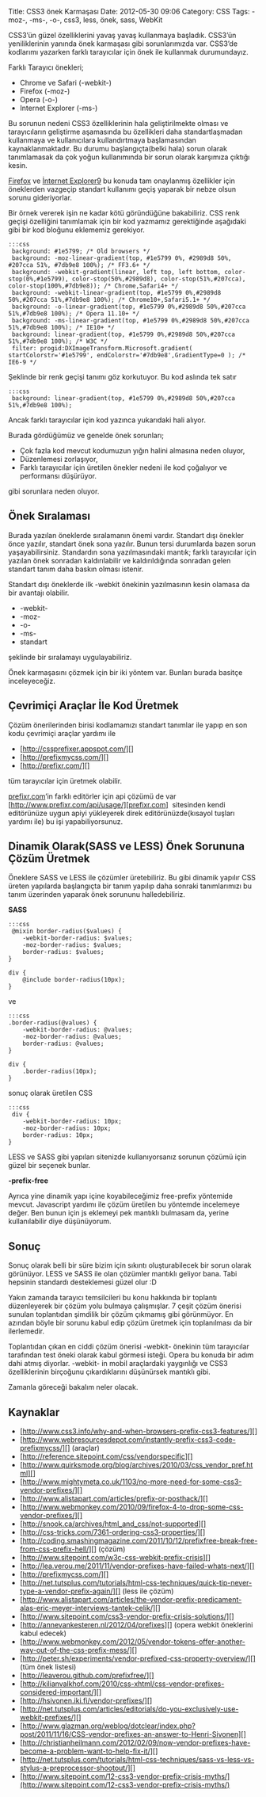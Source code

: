 Title: CSS3 önek Karmaşası
Date: 2012-05-30 09:06
Category: CSS
Tags: -moz-, -ms-, -o-, css3, less, önek, sass, WebKit

CSS3’ün güzel özelliklerini yavaş yavaş kullanmaya başladık. CSS3’ün
yeniliklerinin yanında önek karmaşası gibi sorunlarımızda var. CSS3’de
kodlarımı yazarken farklı tarayıcılar için önek ile kullanmak
durumundayız.

Farklı Tarayıcı önekleri;

-   Chrome ve Safari (-webkit-)
-   Firefox (-moz-)
-   Opera (-o-)
-   Internet Explorer (-ms-)

Bu sorunun nedeni CSS3 özelliklerinin hala geliştirilmekte olması ve
tarayıcıların geliştirme aşamasında bu özellikleri daha standartlaşmadan
kullanmaya ve kullanıcılara kullandırtmaya başlamasından
kaynaklanmaktadır. Bu durumu başlangıçta(belki hala) sorun olarak
tanımlamasak da çok yoğun kullanımında bir sorun olarak karşımıza
çıktığı kesin.

[Firefox][] ve [İnternet Explorer9][] bu konuda tam onaylanmış
özellikler için öneklerden vazgeçip standart kullanımı geçiş yaparak bir
nebze olsun sorunu gideriyorlar.

Bir örnek vererek işin ne kadar kötü göründüğüne bakabiliriz. CSS renk
geçişi özelliğini tanımlamak için bir kod yazmamız gerektiğinde
aşağıdaki gibi bir kod bloğunu eklememiz gerekiyor.

	:::css
	 background: #1e5799; /* Old browsers */ 
	 background: -moz-linear-gradient(top, #1e5799 0%, #2989d8 50%, #207cca 51%, #7db9e8 100%); /* FF3.6+ */ 
	 background: -webkit-gradient(linear, left top, left bottom, color-stop(0%,#1e5799), color-stop(50%,#2989d8), color-stop(51%,#207cca), color-stop(100%,#7db9e8)); /* Chrome,Safari4+ */
	 background: -webkit-linear-gradient(top, #1e5799 0%,#2989d8 50%,#207cca 51%,#7db9e8 100%); /* Chrome10+,Safari5.1+ */
	 background: -o-linear-gradient(top, #1e5799 0%,#2989d8 50%,#207cca 51%,#7db9e8 100%); /* Opera 11.10+ */
	 background: -ms-linear-gradient(top, #1e5799 0%,#2989d8 50%,#207cca 51%,#7db9e8 100%); /* IE10+ */
	 background: linear-gradient(top, #1e5799 0%,#2989d8 50%,#207cca 51%,#7db9e8 100%); /* W3C */
	 filter: progid:DXImageTransform.Microsoft.gradient( startColorstr='#1e5799', endColorstr='#7db9e8',GradientType=0 ); /* IE6-9 */ 

Şeklinde bir renk geçişi tanımı göz korkutuyor. Bu kod aslında tek satır

	:::css
	 background: linear-gradient(top, #1e5799 0%,#2989d8 50%,#207cca 51%,#7db9e8 100%); 

Ancak farklı tarayıcılar için kod yazınca yukarıdaki hali alıyor.

Burada gördüğümüz ve genelde önek sorunları;

-   Çok fazla kod mevcut kodumuzun yığın halini almasına neden oluyor,
-   Düzenlemesi zorlaşıyor,
-   Farklı tarayıcılar için üretilen önekler nedeni ile kod çoğalıyor ve
    performansı düşürüyor.

gibi sorunlara neden oluyor.  

## Önek Sıralaması

Burada yazılan öneklerde sıralamanın önemi vardır. Standart dışı önekler
önce yazılır, standart önek sona yazılır. Bunun tersi durumlarda bazen
sorun yaşayabilirsiniz. Standardın sona yazılmasındaki mantık; farklı
tarayıcılar için yazılan önek sonradan kaldırılabilir ve kaldırıldığında
sonradan gelen standart tanım daha baskın olması istenir.  

Standart dışı öneklerde ilk -webkit önekinin yazılmasının kesin olamasa
da bir avantajı olabilir.

-   -webkit-
-   -moz-
-   -o-
-   -ms-
-   standart

şeklinde bir sıralamayı uygulayabiliriz.

Önek karmaşasını çözmek için bir iki yöntem var. Bunları burada basitçe
inceleyeceğiz.  

## Çevrimiçi Araçlar İle Kod Üretmek

Çözüm önerilerinden birisi kodlamamızı standart tanımlar ile yapıp en
son kodu çevrimiçi araçlar yardımı ile  

-   [http://cssprefixer.appspot.com/][]
-   [http://prefixmycss.com/][]
-   [http://prefixr.com/][]

tüm tarayıcılar için üretmek olabilir.

[prefixr.com][]’in farklı editörler için api çözümü de var
[http://www.prefixr.com/api/usage/][prefixr.com]  sitesinden kendi
editörünüze uygun apiyi yükleyerek direk editörünüzde(kısayol tuşları
yardımı ile) bu işi yapabiliyorsunuz.  

## Dinamik Olarak(SASS ve LESS) Önek Sorununa Çözüm Üretmek

Öneklere SASS ve LESS ile çözümler üretebiliriz. Bu gibi dinamik yapılır
CSS üreten yapılarda başlangıçta bir tanım yapılıp daha sonraki
tanımlarımızı bu tanım üzerinden yaparak önek sorununu halledebiliriz.

**SASS**

	:::css
	 @mixin border-radius($values) { 
	 	-webkit-border-radius: $values;
		-moz-border-radius: $values; 
		border-radius: $values;
	} 
	
	div { 
		@include border-radius(10px); 
	}

ve

	:::css
	.border-radius(@values) {
		-webkit-border-radius: @values; 
		-moz-border-radius: @values;
		border-radius: @values; 
	} 
	
	div { 
		.border-radius(10px);
	} 

sonuç olarak üretilen CSS

	:::css
	 div { 
	 	-webkit-border-radius: 10px; 
		-moz-border-radius: 10px;
		border-radius: 10px;
	} 

LESS ve SASS gibi yapıları sitenizde kullanıyorsanız sorunun çözümü için
güzel bir seçenek bunlar.

**-prefix-free**

Ayrıca yine dinamik yapı içine koyabileceğimiz free-prefix yöntemide
mevcut. Javascript yardımı ile çözüm üretilen bu yöntemde incelemeye
değer. Ben bunun için js eklemeyi pek mantıklı bulmasam da, yerine
kullanılabilir diye düşünüyorum.  

## Sonuç

Sonuç olarak belli bir süre bizim için sıkıntı oluşturabilecek bir sorun
olarak görünüyor. LESS ve SASS ile olan çözümler mantıklı geliyor bana.
Tabi hepsinin standardı desteklemesi güzel olur :D

Yakın zamanda tarayıcı temsilcileri bu konu hakkında bir toplantı
düzenleyerek bir çözüm yolu bulmaya çalışmışlar. 7 çeşit çözüm önerisi
sunulan toplantıdan şimdilik bir çözüm çıkmamış gibi görünmüyor. En
azından böyle bir sorunu kabul edip çözüm üretmek için toplanılması da
bir ilerlemedir.

Toplantıdan çıkan en ciddi çözüm önerisi -webkit- önekinin tüm
tarayıcılar tarafından test öneki olarak kabul görmesi isteği. Opera bu
konuda bir adım dahi atmış diyorlar. -webkit- in mobil araçlardaki
yaygınlığı ve CSS3 özelliklerinin birçoğunu çıkardıklarını düşünürsek
mantıklı gibi.

Zamanla göreceği bakalım neler olacak.  

## Kaynaklar

-   [http://www.css3.info/why-and-when-browsers-prefix-css3-features/][]
-   [http://www.webresourcesdepot.com/instantly-prefix-css3-code-prefixmycss/][] (araçlar)
-   [http://reference.sitepoint.com/css/vendorspecific][]
-   [http://www.quirksmode.org/blog/archives/2010/03/css_vendor_pref.html][]
-   [http://www.mightymeta.co.uk/1103/no-more-need-for-some-css3-vendor-prefixes/][]
-   [http://www.alistapart.com/articles/prefix-or-posthack/][]
-   [http://www.webmonkey.com/2010/09/firefox-4-to-drop-some-css-vendor-prefixes/][]
-   [http://snook.ca/archives/html_and_css/not-supported][]
-   [http://css-tricks.com/7361-ordering-css3-properties/][]
-   [http://coding.smashingmagazine.com/2011/10/12/prefixfree-break-free-from-css-prefix-hell/][] (çözüm)
-   [http://www.sitepoint.com/w3c-css-webkit-prefix-crisis][]
-   [http://lea.verou.me/2011/11/vendor-prefixes-have-failed-whats-next/][]
-   [http://prefixmycss.com/][]
-   [http://net.tutsplus.com/tutorials/html-css-techniques/quick-tip-never-type-a-vendor-prefix-again/][] (less ile çözüm)
-   [http://www.alistapart.com/articles/the-vendor-prefix-predicament-alas-eric-meyer-interviews-tantek-celik/][]
-   [http://www.sitepoint.com/css3-vendor-prefix-crisis-solutions/][]
-   [http://annevankesteren.nl/2012/04/prefixes][] (opera webkit öneklerini kabul edecek)
-   [http://www.webmonkey.com/2012/05/vendor-tokens-offer-another-way-out-of-the-css-prefix-mess/][]
-   [http://peter.sh/experiments/vendor-prefixed-css-property-overview/][] (tüm önek listesi)
-   [http://leaverou.github.com/prefixfree/][]
-   [http://kilianvalkhof.com/2010/css-xhtml/css-vendor-prefixes-considered-important/][]
-   [http://hsivonen.iki.fi/vendor-prefixes/][]
-   [http://net.tutsplus.com/articles/editorials/do-you-exclusively-use-webkit-prefixes/][]
-   [http://www.glazman.org/weblog/dotclear/index.php?post/2011/11/16/CSS-vendor-prefixes-an-answer-to-Henri-Sivonen][]
-   [http://christianheilmann.com/2012/02/09/now-vendor-prefixes-have-become-a-problem-want-to-help-fix-it/][]
-   [http://net.tutsplus.com/tutorials/html-css-techniques/sass-vs-less-vs-stylus-a-preprocessor-shootout/][]
-   [http://www.sitepoint.com/12-css3-vendor-prefix-crisis-myths/](http://www.sitepoint.com/12-css3-vendor-prefix-crisis-myths/)

</p>

  [Firefox]: http://hacks.mozilla.org/2010/09/firefox-4-recent-changes-in-firefox/
  [İnternet Explorer9]: http://msdn.microsoft.com/en-us/ie/ff468705.aspx
  [http://cssprefixer.appspot.com/]: http://cssprefixer.appspot.com/
  [http://prefixmycss.com/]: http://prefixmycss.com/
  [http://prefixr.com/]: http://prefixr.com/
  [prefixr.com]: http://www.prefixr.com/api/usage/
  [http://www.css3.info/why-and-when-browsers-prefix-css3-features/]: http://www.css3.info/why-and-when-browsers-prefix-css3-features/
  [http://www.webresourcesdepot.com/instantly-prefix-css3-code-prefixmycss/]: http://www.webresourcesdepot.com/instantly-prefix-css3-code-prefixmycss/
  [http://reference.sitepoint.com/css/vendorspecific]: http://reference.sitepoint.com/css/vendorspecific
  [http://www.quirksmode.org/blog/archives/2010/03/css_vendor_pref.html]: http://www.quirksmode.org/blog/archives/2010/03/css_vendor_pref.html
  [http://www.mightymeta.co.uk/1103/no-more-need-for-some-css3-vendor-prefixes/]: http://www.mightymeta.co.uk/1103/no-more-need-for-some-css3-vendor-prefixes/
  [http://www.alistapart.com/articles/prefix-or-posthack/]: http://www.alistapart.com/articles/prefix-or-posthack/
  [http://www.webmonkey.com/2010/09/firefox-4-to-drop-some-css-vendor-prefixes/]: http://www.webmonkey.com/2010/09/firefox-4-to-drop-some-css-vendor-prefixes/
  [http://snook.ca/archives/html_and_css/not-supported]: http://snook.ca/archives/html_and_css/not-supported
  [http://css-tricks.com/7361-ordering-css3-properties/]: http://css-tricks.com/7361-ordering-css3-properties/
  [http://coding.smashingmagazine.com/2011/10/12/prefixfree-break-free-from-css-prefix-hell/]: http://coding.smashingmagazine.com/2011/10/12/prefixfree-break-free-from-css-prefix-hell/
  [http://www.sitepoint.com/w3c-css-webkit-prefix-crisis]: http://www.sitepoint.com/w3c-css-webkit-prefix-crisis
  [http://lea.verou.me/2011/11/vendor-prefixes-have-failed-whats-next/]: http://lea.verou.me/2011/11/vendor-prefixes-have-failed-whats-next/
  [http://net.tutsplus.com/tutorials/html-css-techniques/quick-tip-never-type-a-vendor-prefix-again/]: http://net.tutsplus.com/tutorials/html-css-techniques/quick-tip-never-type-a-vendor-prefix-again/
  [http://www.alistapart.com/articles/the-vendor-prefix-predicament-alas-eric-meyer-interviews-tantek-celik/]: http://www.alistapart.com/articles/the-vendor-prefix-predicament-alas-eric-meyer-interviews-tantek-celik/
  [http://www.sitepoint.com/css3-vendor-prefix-crisis-solutions/]: http://www.sitepoint.com/css3-vendor-prefix-crisis-solutions/#fbid=qIRziNGN-f6
  [http://annevankesteren.nl/2012/04/prefixes]: http://annevankesteren.nl/2012/04/prefixes
  [http://www.webmonkey.com/2012/05/vendor-tokens-offer-another-way-out-of-the-css-prefix-mess/]: http://www.webmonkey.com/2012/05/vendor-tokens-offer-another-way-out-of-the-css-prefix-mess/
  [http://peter.sh/experiments/vendor-prefixed-css-property-overview/]: http://peter.sh/experiments/vendor-prefixed-css-property-overview/
  [http://leaverou.github.com/prefixfree/]: http://leaverou.github.com/prefixfree/
  [http://kilianvalkhof.com/2010/css-xhtml/css-vendor-prefixes-considered-important/]: http://kilianvalkhof.com/2010/css-xhtml/css-vendor-prefixes-considered-important/
  [http://hsivonen.iki.fi/vendor-prefixes/]: http://hsivonen.iki.fi/vendor-prefixes/
  [http://net.tutsplus.com/articles/editorials/do-you-exclusively-use-webkit-prefixes/]: http://net.tutsplus.com/articles/editorials/do-you-exclusively-use-webkit-prefixes/
  [http://www.glazman.org/weblog/dotclear/index.php?post/2011/11/16/CSS-vendor-prefixes-an-answer-to-Henri-Sivonen]: http://www.glazman.org/weblog/dotclear/index.php?post/2011/11/16/CSS-vendor-prefixes-an-answer-to-Henri-Sivonen
  [http://christianheilmann.com/2012/02/09/now-vendor-prefixes-have-become-a-problem-want-to-help-fix-it/]: http://christianheilmann.com/2012/02/09/now-vendor-prefixes-have-become-a-problem-want-to-help-fix-it/
  [http://net.tutsplus.com/tutorials/html-css-techniques/sass-vs-less-vs-stylus-a-preprocessor-shootout/]: http://net.tutsplus.com/tutorials/html-css-techniques/sass-vs-less-vs-stylus-a-preprocessor-shootout/
